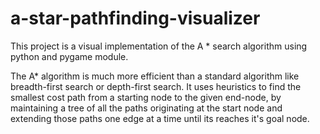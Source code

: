 # a-star-pathfinding-visualizer


This project is a visual implementation of the A * search algorithm using python and pygame module. 

The A*  algorithm is much more efficient than a standard algorithm like breadth-first search or depth-first search. 
It uses heuristics to find the smallest cost path from a starting node to the given end-node, by maintaining a tree of all the paths originating 
at the start node and extending those paths one edge at a time until its reaches it's goal node.
